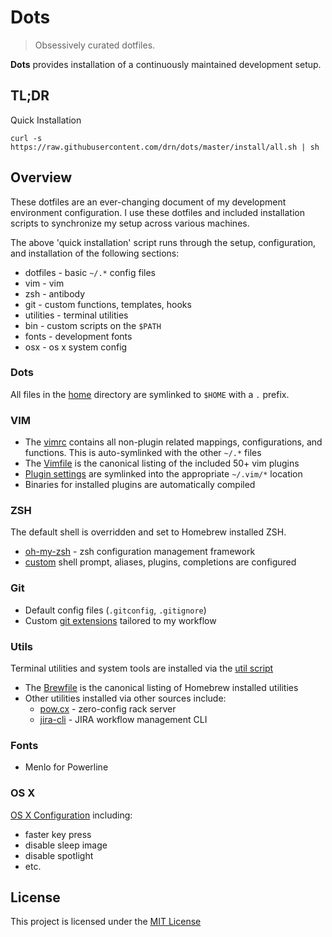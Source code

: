 # Dots

> Obsessively curated dotfiles.

**Dots** provides installation of a continuously maintained development setup.

## TL;DR

Quick Installation

    curl -s https://raw.githubusercontent.com/drn/dots/master/install/all.sh | sh

## Overview

These dotfiles are an ever-changing document of my development environment
configuration. I use these dotfiles and included installation scripts to
synchronize my setup across various machines.

The above 'quick installation' script runs through the setup, configuration,
and installation of the following sections:

  * dotfiles - basic `~/.*` config files
  * vim - vim
  * zsh - antibody
  * git - custom functions, templates, hooks
  * utilities - terminal utilities
  * bin - custom scripts on the `$PATH`
  * fonts - development fonts
  * osx - os x system config

### Dots

All files in the [home](https://github.com/drn/dots/tree/master/home)
directory are symlinked to `$HOME` with a `.` prefix.

### VIM

  * The [vimrc](https://github.com/drn/dots/blob/master/home/vimrc)
    contains all non-plugin related mappings, configurations, and functions.
    This is auto-symlinked with the other `~/.*` files
  * The [Vimfile](https://github.com/drn/dots/blob/master/Vimfile)
    is the canonical listing of the included 50+ vim plugins
  * [Plugin settings](https://github.com/drn/dotfiles/tree/master/vim/plugin/settings)
    are symlinked into the appropriate `~/.vim/*` location
  * Binaries for installed plugins are automatically compiled

### ZSH

The default shell is overridden and set to Homebrew installed ZSH.

  * [oh-my-zsh](https://github.com/robbyrussell/oh-my-zsh) - zsh configuration management framework
  * [custom](https://github.com/drn/dots/tree/master/zsh) shell prompt,
    aliases, plugins, completions are configured

### Git

  * Default config files (`.gitconfig`, `.gitignore`)
  * Custom [git extensions](https://github.com/drn/dots/tree/master/git/functions)
    tailored to my workflow

### Utils

Terminal utilities and system tools are installed via the
[util script](https://github.com/drn/dots/blob/master/install/utils.sh)

  * The [Brewfile](https://github.com/drn/dots/blob/master/Brewfile)
    is the canonical listing of Homebrew installed utilities
  * Other utilities installed via other sources include:
    * [pow.cx](http://pow.cx) - zero-config rack server
    * [jira-cli](http://rubygems.org/gems/jira-cli) - JIRA workflow management
      CLI

### Fonts

  * Menlo for Powerline

### OS X

[OS X Configuration](https://github.com/drn/dots/blob/master/install/osx.sh)
including:

  * faster key press
  * disable sleep image
  * disable spotlight
  * etc.

## License

This project is licensed under the [MIT License](http://opensource.org/licenses/MIT)
